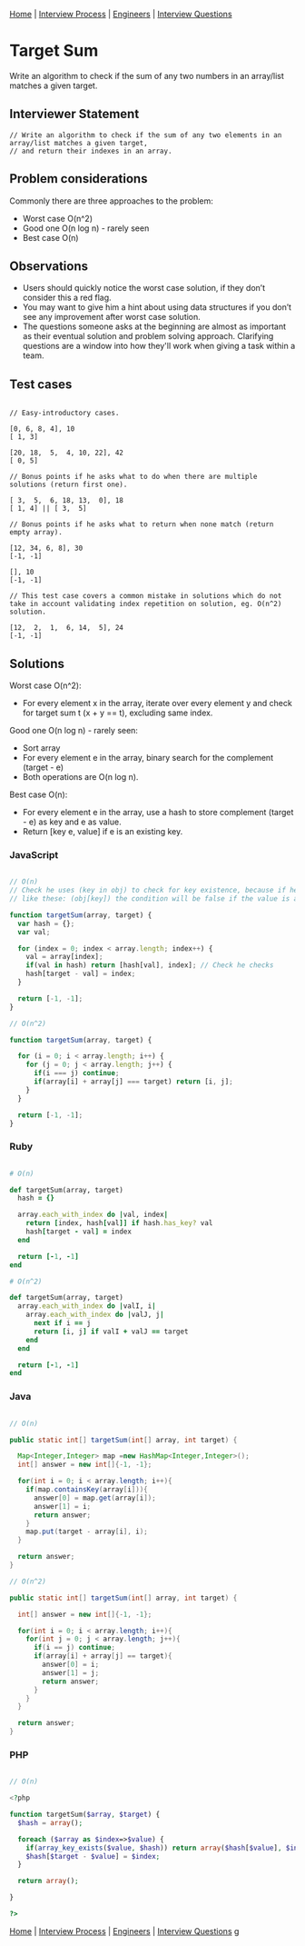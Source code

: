 [Home](../../../../README.md) |
[Interview Process](../../../README.md) |
[Engineers](../../README.md) |
[Interview Questions](../../interview-questions.md)

# Target Sum

Write an algorithm to check if the sum of any two numbers in an array/list matches a given target.

## Interviewer Statement
```
// Write an algorithm to check if the sum of any two elements in an array/list matches a given target,
// and return their indexes in an array.
```

## Problem considerations

Commonly there are three approaches to the problem:

- Worst case O(n^2)
- Good one   O(n log n) - rarely seen
- Best case  O(n)


## Observations
- Users should quickly notice the worst case solution, if they don’t consider this a red flag.
- You may want to give him a hint about using data structures if you don’t see any improvement after worst case solution.
- The questions someone asks at the beginning are almost as important as their eventual solution and problem solving approach. Clarifying questions are a window into how they'll work when giving a task within a team.


## Test cases
```

// Easy-introductory cases.

[0, 6, 8, 4], 10
[ 1, 3]

[20, 18,  5,  4, 10, 22], 42  
[ 0, 5]

// Bonus points if he asks what to do when there are multiple solutions (return first one).

[ 3,  5,  6, 18, 13,  0], 18
[ 1, 4] || [ 3,  5]

// Bonus points if he asks what to return when none match (return empty array).

[12, 34, 6, 8], 30
[-1, -1]

[], 10
[-1, -1]

// This test case covers a common mistake in solutions which do not take in account validating index repetition on solution, eg. O(n^2) solution.

[12,  2,  1,  6, 14,  5], 24
[-1, -1]

```

## Solutions

Worst case O(n^2):

- For every element x in the array, iterate over every element y and check for target sum t (x + y == t), excluding same index.

Good one   O(n log n) - rarely seen:

- Sort array
- For every element e in the array, binary search for the complement (target - e)
- Both operations are O(n log n).

Best case  O(n):
 - For every element e in the array, use a hash to store complement (target - e) as key and e as value.
 - Return [key e, value] if e is an existing key.


### JavaScript
```javascript

// O(n)
// Check he uses (key in obj) to check for key existence, because if he checks
// like these: (obj[key]) the condition will be false if the value is a 0.

function targetSum(array, target) {
  var hash = {};
  var val;

  for (index = 0; index < array.length; index++) {
    val = array[index];
    if(val in hash) return [hash[val], index]; // Check he checks
    hash[target - val] = index;
  }

  return [-1, -1];
}

// O(n^2)

function targetSum(array, target) {

  for (i = 0; i < array.length; i++) {
    for (j = 0; j < array.length; j++) {
      if(i === j) continue;
      if(array[i] + array[j] === target) return [i, j];
    }
  }

  return [-1, -1];
}
```

### Ruby
```ruby

# O(n)

def targetSum(array, target)
  hash = {}

  array.each_with_index do |val, index|
    return [index, hash[val]] if hash.has_key? val
    hash[target - val] = index
  end

  return [-1, -1]
end

# O(n^2)

def targetSum(array, target)
  array.each_with_index do |valI, i|
    array.each_with_index do |valJ, j|
      next if i == j
      return [i, j] if valI + valJ == target
    end
  end

  return [-1, -1]
end

```

### Java
```java

// O(n)

public static int[] targetSum(int[] array, int target) {

  Map<Integer,Integer> map =new HashMap<Integer,Integer>();
  int[] answer = new int[]{-1, -1};

  for(int i = 0; i < array.length; i++){
    if(map.containsKey(array[i])){
      answer[0] = map.get(array[i]);
      answer[1] = i;
      return answer;
    }
    map.put(target - array[i], i);
  }

  return answer;
}

// O(n^2)

public static int[] targetSum(int[] array, int target) {

  int[] answer = new int[]{-1, -1};

  for(int i = 0; i < array.length; i++){
    for(int j = 0; j < array.length; j++){
      if(i == j) continue;
      if(array[i] + array[j] == target){
        answer[0] = i;
        answer[1] = j;
        return answer;
      }
    }
  }

  return answer;
}

```

### PHP
```php

// O(n)

<?php

function targetSum($array, $target) {
  $hash = array();

  foreach ($array as $index=>$value) {
    if(array_key_exists($value, $hash)) return array($hash[$value], $index);
    $hash[$target - $value] = $index;
  }

  return array();

}

?>

```


[Home](../../../../README.md) |
[Interview Process](../../../README.md) |
[Engineers](../../README.md) |
[Interview Questions](../../interview-questions.md)
g